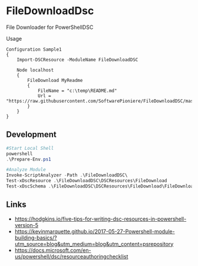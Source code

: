 # FileDownloadDsc

File Downloader for PowerShellDSC

Usage
```
Configuration Sample1
{
    Import-DSCResource -ModuleName FileDownloadDSC

    Node localhost
    {
        FileDownload MyReadme
        {
            FileName = "c:\temp\README.md"
            Url = "https://raw.githubusercontent.com/SoftwarePioniere/FileDownloadDSC/master/README.md"
        }
    }
}

```

## Development

```powershell
#Start Local Shell
powershell
.\Prepare-Env.ps1

#Analyze Module
Invoke-ScriptAnalyzer -Path .\FileDownloadDSC\
Test-xDscResource .\FileDownloadDSC\DSCResources\FileDownload
Test-xDscSchema .\FileDownloadDSC\DSCResources\FileDownload\FileDownload.schema.mof

```

## Links

* https://hodgkins.io/five-tips-for-writing-dsc-resources-in-powershell-version-5
* https://kevinmarquette.github.io/2017-05-27-Powershell-module-building-basics/?utm_source=blog&utm_medium=blog&utm_content=psrepository
* https://docs.microsoft.com/en-us/powershell/dsc/resourceauthoringchecklist
